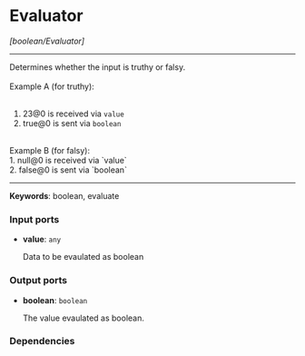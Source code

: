 # Evaluator

_[boolean/Evaluator]_

---

Determines whether the input is truthy or falsy.<br>
<br>
Example A (for truthy):<br>
<br>
1. 23@0 is received via `value`<br>
2. true@0 is sent via `boolean`<br>
<br>
Example B (for falsy):<br>
1. null@0 is received via `value`<br>
2. false@0 is sent via `boolean`<br>

---

__Keywords__: boolean, evaluate

### Input ports

* __value__: ` any `


    Data to be evaulated as boolean<br>

### Output ports

* __boolean__: ` boolean `


    The value evaulated as boolean.<br>

### Dependencies




